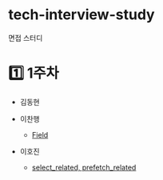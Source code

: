 # tech-interview-study

면접 스터디

# :one: 1주차
- 김동현
  
- 이찬행
  - [Field](Python/Django/Field.md)
- 이호진
  - [select_related, prefetch_related](Python/Django/select_related,%20prefetch_related.md)
